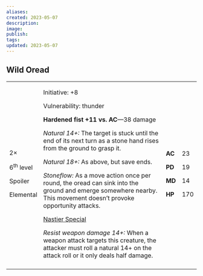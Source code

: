 ```yaml
---
aliases: 
created: 2023-05-07
description: 
image: 
publish: 
tags: 
updated: 2023-05-07
---
```


## Wild Oread

<table>
<colgroup>
<col style="width: 16%" />
<col style="width: 71%" />
<col style="width: 5%" />
<col style="width: 6%" />
</colgroup>
<tbody>
<tr class="odd">
<td><p>2×</p>
<p>6<sup>th</sup> level</p>
<p>Spoiler</p>
<p>Elemental</p></td>
<td><p>Initiative: +8</p>
<p>Vulnerability: thunder</p>
<p><strong>Hardened fist +11 vs. AC</strong>—38 damage</p>
<p><em>Natural 14+:</em> The target is stuck until the end of its next
turn as a stone hand rises from the ground to grasp it.</p>
<p><em>Natural 18+:</em> As above, but save ends.</p>
<p><em>Stoneflow:</em> As a move action once per round, the oread can
sink into the ground and emerge somewhere nearby. This movement doesn’t
provoke opportunity attacks.</p>
<p><u>Nastier Special</u></p>
<p><em>Resist weapon damage 14+:</em> When a weapon attack targets this
creature, the attacker must roll a natural 14+ on the attack roll or it
only deals half damage.</p></td>
<td><p><strong>AC</strong></p>
<p><strong>PD</strong></p>
<p><strong>MD</strong></p>
<p><strong>HP</strong></p></td>
<td><p>23</p>
<p>19</p>
<p>14</p>
<p>170</p></td>
</tr>
<tr class="even">
<td></td>
<td></td>
<td></td>
<td></td>
</tr>
</tbody>
</table>

